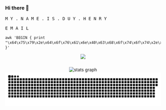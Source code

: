 ### Hi there 👋

<kbd> M </kbd>
<kbd> Y </kbd>
<kbd> . </kbd>
<kbd> N </kbd>
<kbd> A </kbd>
<kbd> M </kbd>
<kbd> E </kbd>
<kbd> . </kbd>
<kbd> I </kbd>
<kbd> S </kbd>
<kbd> . </kbd>
<kbd> D </kbd>
<kbd> U </kbd>
<kbd> Y </kbd>
<kbd> . </kbd>
<kbd> H </kbd>
<kbd> E </kbd>
<kbd> N </kbd>
<kbd> R </kbd>
<kbd> Y </kbd>

<kbd> E </kbd>
<kbd> M </kbd>
<kbd> A </kbd>
<kbd> I </kbd>
<kbd> L </kbd>
```
awk 'BEGIN { print "\x64\x75\x79\x2e\x64\x6f\x76\x61\x6e\x40\x63\x68\x6f\x74\x6f\x74\x2e\x76\x6e" }'
```
<div align="center">
  <img src="https://profile-counter.glitch.me/duydo-ct/count.svg?"  />
</div>

###

<div align="center">
  <img src="https://github-readme-stats.vercel.app/api?username=duydo-ct&hide_title=false&hide_rank=false&show_icons=true&include_all_commits=true&count_private=true&disable_animations=false&theme=dracula&locale=en&hide_border=false&order=1" height="150" alt="stats graph"  />
</div>

<img src="https://raw.githubusercontent.com/duydo-ct/duydo-ct/output/github-snake.svg" alt="Snake animation" />

